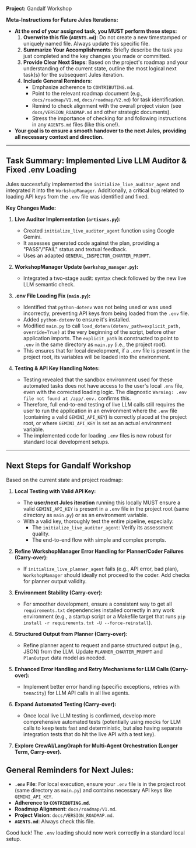 **Project:** Gandalf Workshop

**Meta-Instructions for Future Jules Iterations:**
*   **At the end of your assigned task, you MUST perform these steps:**
    1.  **Overwrite this file (`AGENTS.md`)**: Do not create a new timestamped or uniquely named file. Always update this specific file.
    2.  **Summarize Your Accomplishments**: Briefly describe the task you just completed and the key changes you made or committed.
    3.  **Provide Clear Next Steps**: Based on the project's roadmap and your understanding of the current state, outline the most logical next task(s) for the subsequent Jules iteration.
    4.  **Include General Reminders**:
        *   Emphasize adherence to `CONTRIBUTING.md`.
        *   Point to the relevant roadmap document (e.g., `docs/roadmap/V1.md`, `docs/roadmap/V2.md`) for task identification.
        *   Remind to check alignment with the overall project vision (see `docs/VERSION_ROADMAP.md` and other strategic documents).
        *   Stress the importance of checking for and following instructions in any `AGENTS.md` files (like this one!).
*   **Your goal is to ensure a smooth handover to the next Jules, providing all necessary context and direction.**

---

## Task Summary: Implemented Live LLM Auditor & Fixed .env Loading

Jules successfully implemented the `initialize_live_auditor_agent` and integrated it into the `WorkshopManager`. Additionally, a critical bug related to loading API keys from the `.env` file was identified and fixed.

**Key Changes Made:**

1.  **Live Auditor Implementation (`artisans.py`):**
    *   Created `initialize_live_auditor_agent` function using Google Gemini.
    *   It assesses generated code against the plan, providing a "PASS"/"FAIL" status and textual feedback.
    *   Uses an adapted `GENERAL_INSPECTOR_CHARTER_PROMPT`.

2.  **WorkshopManager Update (`workshop_manager.py`):**
    *   Integrated a two-stage audit: syntax check followed by the new live LLM semantic check.

3.  **.env File Loading Fix (`main.py`):**
    *   Identified that `python-dotenv` was not being used or was used incorrectly, preventing API keys from being loaded from the `.env` file.
    *   Added `python-dotenv` to ensure it's installed.
    *   Modified `main.py` to call `load_dotenv(dotenv_path=explicit_path, override=True)` at the very beginning of the script, before other application imports. The `explicit_path` is constructed to point to `.env` in the same directory as `main.py` (i.e., the project root).
    *   This ensures that for local development, if a `.env` file is present in the project root, its variables will be loaded into the environment.

4.  **Testing & API Key Handling Notes:**
    *   Testing revealed that the sandbox environment used for these automated tasks does not have access to the user's local `.env` file, even with the corrected loading logic. The diagnostic `Warning: .env file not found at /app/.env.` confirms this.
    *   Therefore, full end-to-end testing of live LLM calls still requires the user to run the application in an environment where the `.env` file (containing a valid `GEMINI_API_KEY`) is correctly placed at the project root, or where `GEMINI_API_KEY` is set as an actual environment variable.
    *   The implemented code for loading `.env` files is now robust for standard local development setups.

---

## Next Steps for Gandalf Workshop

Based on the current state and project roadmap:

1.  **Local Testing with Valid API Key:**
    *   The **user/next Jules iteration** running this locally MUST ensure a valid `GEMINI_API_KEY` is present in a `.env` file in the project root (same directory as `main.py`) or as an environment variable.
    *   With a valid key, thoroughly test the entire pipeline, especially:
        *   The `initialize_live_auditor_agent`: Verify its assessment quality.
        *   The end-to-end flow with simple and complex prompts.

2.  **Refine WorkshopManager Error Handling for Planner/Coder Failures (Carry-over):**
    *   If `initialize_live_planner_agent` fails (e.g., API error, bad plan), `WorkshopManager` should ideally not proceed to the coder. Add checks for planner output validity.

3.  **Environment Stability (Carry-over):**
    *   For smoother development, ensure a consistent way to get all `requirements.txt` dependencies installed correctly in any work environment (e.g., a startup script or a Makefile target that runs `pip install -r requirements.txt -U --force-reinstall`).

4.  **Structured Output from Planner (Carry-over):**
    *   Refine planner agent to request and parse structured output (e.g., JSON) from the LLM. Update `PLANNER_CHARTER_PROMPT` and `PlanOutput` data model as needed.

5.  **Enhanced Error Handling and Retry Mechanisms for LLM Calls (Carry-over):**
    *   Implement better error handling (specific exceptions, retries with `tenacity`) for LLM API calls in all live agents.

6.  **Expand Automated Testing (Carry-over):**
    *   Once local live LLM testing is confirmed, develop more comprehensive automated tests (potentially using mocks for LLM calls to keep tests fast and deterministic, but also having separate integration tests that do hit the live API with a test key).

7.  **Explore CrewAI/LangGraph for Multi-Agent Orchestration (Longer Term, Carry-over).**

## General Reminders for Next Jules:

*   **`.env` File**: For local execution, ensure your `.env` file is in the project root (same directory as `main.py`) and contains necessary API keys like `GEMINI_API_KEY`.
*   **Adherence to `CONTRIBUTING.md`**.
*   **Roadmap Alignment**: `docs/roadmap/V1.md`.
*   **Project Vision**: `docs/VERSION_ROADMAP.md`.
*   **`AGENTS.md`**: Always check this file.

Good luck! The `.env` loading should now work correctly in a standard local setup.
